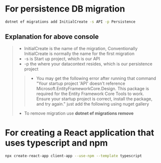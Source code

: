 # For persistence DB migration
```sh
dotnet ef migrations add InitialCreate -s API -p Persistence
```
## Explanation for above console
> - InitialCreate is the name of the migration, Conventionally InitialCreate is normally the name for the first migration
> - -s is Start up project, which is our API 
> - -p the where your datacontext resides, which is our persistence project
>> - You may get the following error after running that command "Your startup project 'API' doesn't reference Microsoft.EntityFrameworkCore.Design. This package is required for the Entity Framework Core Tools to work. Ensure your startup project is correct, install the package, and try again." just add the following using nuget gallery 
> - To remove migration use **dotnet ef migrations remove**


# For creating a React application that uses typescript and npm
```sh
npx create-react-app client-app --use-npm --template typescript
```